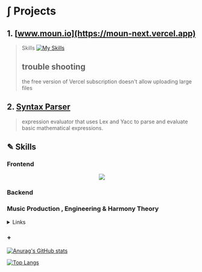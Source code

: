 
<!--
**JinhyukKo/JinhyukKo** is a ✨ _special_ ✨ repository because its `README.md` (this file) appears on your GitHub profile.

Here are some ideas to get you started:

- 🔭 I’m currently working on ...
- 🌱 I’m currently learning ...
- 👯 I’m looking to collaborate on ...
- 🤔 I’m looking for help with ...
- 💬 Ask me about ...
- 📫 How to reach me: ...
- 😄 Pronouns: ...
- ⚡ Fun fact: ...
-->

# ∫ Projects
## 1. [www.moun.io](https://moun-next.vercel.app)
> Skills [![My Skills](https://skillicons.dev/icons?i=react,nextjs,tailwind,ts,firebase&perline=6)](https://skillicons.dev)
> ## trouble shooting
> the free version of Vercel subscription doesn't allow uploading large files



## 2. [Syntax Parser](https://github.com/JinhyukKo/compiler)
> expression evaluator that uses Lex and Yacc to parse and evaluate basic mathematical expressions.



## ✎ Skills
###  Frontend

<p align="center">
  <a href="https://skillicons.dev">
    <img src="https://skillicons.dev/icons?i=html,css,js,ts,react,nextjs,tailwind,sass" />
  </a>
</p>

### Backend
<p align="center">
  <a href="https://skillicons.dev"
    <img src="https://skillicons.dev/icons?i=cs,dotnet, java,spring,nodejs,expressjs,postgresql,mysql,bash,firebase,aws,azure"/>
  </a>
</p>

###  Music Production , Engineering & Harmony Theory
<details>
    <summary>Links</summary>
  - https://youtu.be/ZptBsMCdx9Y
  - https://soundcloud.com/user-303251267
</details>
<summary>

</summary>

### + 


[![Anurag's GitHub stats](https://github-readme-stats.vercel.app/api?username=JinhyukKo)](https://github.com/anuraghazra/github-readme-stats)

[![Top Langs](https://github-readme-stats.vercel.app/api/top-langs/?username=JinhyukKo&layout=donut)](https://github.com/anuraghazra/github-readme-stats)
